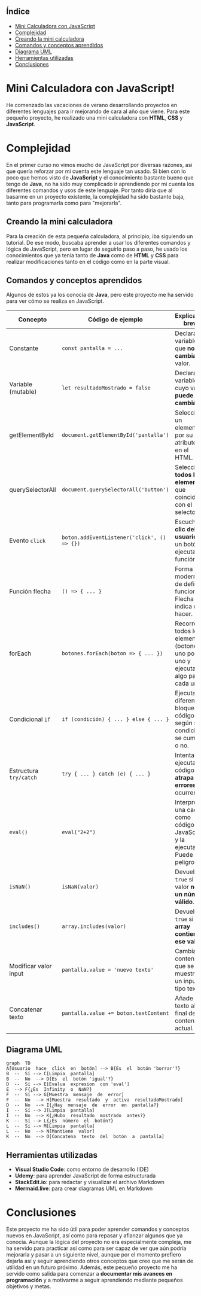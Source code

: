 ## Índice

- [Mini Calculadora con JavaScript](#mini-calculadora-con-javascript)
- [Complejidad](#complejidad)
- [Creando la mini calculadora](#creando-la-mini-calculadora)
- [Comandos y conceptos aprendidos](#comandos-y-conceptos-aprendidos)
- [Diagrama UML](#diagrama-uml)
- [Herramientas utilizadas](#herramientas-utilizadas)
- [Conclusiones](#conclusiones)

# Mini Calculadora con JavaScript!

He comenzado las vacaciones de verano desarrollando proyectos en diferentes lenguajes para ir mejorando de cara al año que viene. Para este pequeño proyecto, he realizado una mini calculadora con **HTML**, **CSS** y **JavaScript**. 


# Complejidad

En el primer curso no vimos mucho de JavaScript por diversas razones, así que quería reforzar por mi cuenta este lenguaje tan usado.
Si bien con lo poco que hemos visto de  **JavaScript** y el conocimiento bastante bueno que tengo de **Java**, no ha sido muy complicado ir aprendiendo por mi cuenta los diferentes comandos y usos de este lenguaje.
Por tanto diría que al basarme en un proyecto existente, la complejidad ha sido bastante baja, tanto para programarla como para "mejorarla".

## Creando la mini calculadora

Para la creación de esta pequeña calculadora, al principio, iba siguiendo un tutorial. De ese modo, buscaba aprender a usar los diferentes comandos y lógica de JavaScript, pero en lugar de seguirlo paso a paso, he usado los conocimientos que ya tenía tanto de **Java** como de **HTML** y **CSS** para realizar modificaciones tanto en el código como en la parte visual.

## Comandos y conceptos aprendidos

Algunos de estos ya los conocía de **Java**, pero este proyecto me ha servido para ver cómo se realiza en JavaScript.

| Concepto               | Código de ejemplo                                | Explicación breve                                                                 |
|------------------------|--------------------------------------------------|-----------------------------------------------------------------------------------|
| Constante              | `const pantalla = ...`                           | Declara una variable que **no cambia** su valor.                                 |
| Variable (mutable)     | `let resultadoMostrado = false`                 | Declara una variable cuyo valor **puede cambiar**.                               |
| getElementById         | `document.getElementById('pantalla')`           | Selecciona un elemento por su atributo **id** en el HTML.                        |
| querySelectorAll       | `document.querySelectorAll('button')`           | Selecciona **todos los elementos** que coincidan con el selector.                |
| Evento `click`         | `boton.addEventListener('click', () => {})`     | Escucha el **clic del usuario** en un botón y ejecuta una función.               |
| Función flecha         | `() => { ... }`                                  | Forma moderna de definir funciones. Flecha `=>` indica qué hacer.                |
| forEach                | `botones.forEach(boton => { ... })`             | Recorre todos los elementos (botones) uno por uno y ejecuta algo para cada uno.  |
| Condicional `if`       | `if (condición) { ... } else { ... }`           | Ejecuta diferentes bloques de código según si la condición se cumple o no.       |
| Estructura `try/catch` | `try { ... } catch (e) { ... }`                 | Intenta ejecutar código y **atrapa errores** si ocurren.                         |
| `eval()`               | `eval("2+2")`                                    | Interpreta una cadena como código JavaScript y la ejecuta. ⚠️ Puede ser peligroso.|
| `isNaN()`              | `isNaN(valor)`                                   | Devuelve `true` si el valor **no es un número válido**.                          |
| `includes()`           | `array.includes(valor)`                          | Devuelve `true` si el **array contiene ese valor**.                              |
| Modificar valor input  | `pantalla.value = 'nuevo texto'`                | Cambia el contenido que se muestra en un input del tipo texto.                   |
| Concatenar texto       | `pantalla.value += boton.textContent`           | Añade texto al final del contenido actual.                                       |

## Diagrama UML

```mermaid
graph  TD
A[Usuario  hace  click  en  botón] --> B{Es  el  botón 'borrar'?}
B  --  Sí --> C[Limpia  pantalla]
B  --  No  --> D{Es  el  botón 'igual'?}
D  --  Sí --> E[Evalua  expresion  con 'eval']
E  --> F{¿Es  Infinity  o  NaN?}
F  --  Sí --> G[Muestra  mensaje  de  error]
F  --  No  --> H[Muestra  resultado  y  activa  resultadoMostrado]
D  --  No  --> I{¿Hay  mensaje  de  error  en  pantalla?}
I  --  Sí --> J[Limpia  pantalla]
I  --  No  --> K{¿Hubo  resultado  mostrado  antes?}
K  --  Sí --> L{¿Es  número  el  botón?}
L  --  Sí --> M[Limpia  pantalla]
L  --  No  --> N[Mantiene  valor]
K  --  No  --> O[Concatena  texto  del  botón  a  pantalla]
```

## Herramientas utilizadas

- **Visual Studio Code**: como entorno de desarrollo (IDE)
- **Udemy**: para aprender JavaScript de forma estructurada
- **StackEdit.io**: para redactar y visualizar el archivo Markdown
- **Mermaid.live**: para crear diagramas UML en Markdown

# Conclusiones

Este proyecto me ha sido útil para poder aprender comandos y conceptos nuevos en JavaScript, así como para repasar y afianzar algunos que ya conocía. 
Aunque la lógica del proyecto no era especialmente compleja, me ha servido para practicar así como para ser capaz de ver que aún podría mejorarla y pasar a un siguiente nivel, aunque por el momento prefiero dejarla así y seguir aprendiendo otros conceptos que creo que me serán de utilidad en un futuro próximo.
Además, este pequeño proyecto me ha servido como salida para comenzar a **documentar mis avances en programación** y a motivarme a seguir aprendiendo mediante pequeños objetivos y metas.
